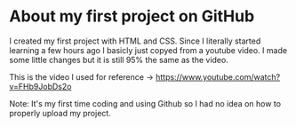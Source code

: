 # About my first project on GitHub
I created my first project with HTML and CSS. Since I literally started learning a few hours ago I basicly just copyed from a youtube video. I made some little changes but it is still 95% the same as the video. 

This is the video I used for reference -> https://www.youtube.com/watch?v=FHb9JobDs2o

Note: It's my first time coding and using Github so I had no idea on how to properly upload my project. 
